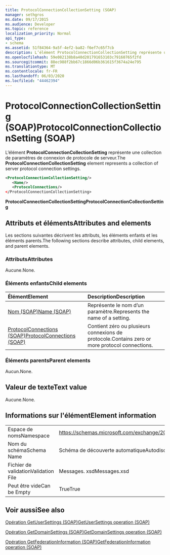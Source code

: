 ```yaml
---
title: ProtocolConnectionCollectionSetting (SOAP)
manager: sethgros
ms.date: 09/17/2015
ms.audience: Developer
ms.topic: reference
localization_priority: Normal
api_type:
- schema
ms.assetid: 51f84364-9a5f-4ef2-ba82-f6ef7c65f7cb
description: L’élément ProtocolConnectionCollectionSetting représente une collection de paramètres de connexion de protocole de serveur.
ms.openlocfilehash: 59e082138b8a40d201791653103c79160765f2fd
ms.sourcegitcommit: 88ec988f2bb67c1866d06b361615f3674a24e795
ms.translationtype: MT
ms.contentlocale: fr-FR
ms.lasthandoff: 06/03/2020
ms.locfileid: "44462394"
---
```

# <a name="protocolconnectioncollectionsetting-soap"></a><span data-ttu-id="2eff0-103">ProtocolConnectionCollectionSetting (SOAP)</span><span class="sxs-lookup"><span data-stu-id="2eff0-103">ProtocolConnectionCollectionSetting (SOAP)</span></span>

<span data-ttu-id="2eff0-104">L’élément **ProtocolConnectionCollectionSetting** représente une collection de paramètres de connexion de protocole de serveur.</span><span class="sxs-lookup"><span data-stu-id="2eff0-104">The **ProtocolConnectionCollectionSetting** element represents a collection of server protocol connection settings.</span></span> 
  
```XML
<ProtocolConnectionCollectionSetting/>
   <Name/>
   <ProtocolConnections/>
</ProtocolConnectionCollectionSetting>
```

 <span data-ttu-id="2eff0-105">**ProtocolConnectionCollectionSetting**</span><span class="sxs-lookup"><span data-stu-id="2eff0-105">**ProtocolConnectionCollectionSetting**</span></span>
## <a name="attributes-and-elements"></a><span data-ttu-id="2eff0-106">Attributs et éléments</span><span class="sxs-lookup"><span data-stu-id="2eff0-106">Attributes and elements</span></span>

<span data-ttu-id="2eff0-107">Les sections suivantes décrivent les attributs, les éléments enfants et les éléments parents.</span><span class="sxs-lookup"><span data-stu-id="2eff0-107">The following sections describe attributes, child elements, and parent elements.</span></span>
  
### <a name="attributes"></a><span data-ttu-id="2eff0-108">Attributs</span><span class="sxs-lookup"><span data-stu-id="2eff0-108">Attributes</span></span>

<span data-ttu-id="2eff0-109">Aucune.</span><span class="sxs-lookup"><span data-stu-id="2eff0-109">None.</span></span>
  
### <a name="child-elements"></a><span data-ttu-id="2eff0-110">Éléments enfants</span><span class="sxs-lookup"><span data-stu-id="2eff0-110">Child elements</span></span>

|<span data-ttu-id="2eff0-111">**Élément**</span><span class="sxs-lookup"><span data-stu-id="2eff0-111">**Element**</span></span>|<span data-ttu-id="2eff0-112">**Description**</span><span class="sxs-lookup"><span data-stu-id="2eff0-112">**Description**</span></span>|
|:-----|:-----|
|[<span data-ttu-id="2eff0-113">Nom (SOAP)</span><span class="sxs-lookup"><span data-stu-id="2eff0-113">Name (SOAP)</span></span>](name-soap.md) <br/> |<span data-ttu-id="2eff0-114">Représente le nom d’un paramètre.</span><span class="sxs-lookup"><span data-stu-id="2eff0-114">Represents the name of a setting.</span></span>  <br/> |
|[<span data-ttu-id="2eff0-115">ProtocolConnections (SOAP)</span><span class="sxs-lookup"><span data-stu-id="2eff0-115">ProtocolConnections (SOAP)</span></span>](protocolconnections-soap.md) <br/> |<span data-ttu-id="2eff0-116">Contient zéro ou plusieurs connexions de protocole.</span><span class="sxs-lookup"><span data-stu-id="2eff0-116">Contains zero or more protocol connections.</span></span>  <br/> |
   
### <a name="parent-elements"></a><span data-ttu-id="2eff0-117">Éléments parents</span><span class="sxs-lookup"><span data-stu-id="2eff0-117">Parent elements</span></span>

<span data-ttu-id="2eff0-118">Aucun.</span><span class="sxs-lookup"><span data-stu-id="2eff0-118">None.</span></span>
  
## <a name="text-value"></a><span data-ttu-id="2eff0-119">Valeur de texte</span><span class="sxs-lookup"><span data-stu-id="2eff0-119">Text value</span></span>

<span data-ttu-id="2eff0-120">Aucune.</span><span class="sxs-lookup"><span data-stu-id="2eff0-120">None.</span></span>
  
## <a name="element-information"></a><span data-ttu-id="2eff0-121">Informations sur l'élément</span><span class="sxs-lookup"><span data-stu-id="2eff0-121">Element information</span></span>

|||
|:-----|:-----|
|<span data-ttu-id="2eff0-122">Espace de noms</span><span class="sxs-lookup"><span data-stu-id="2eff0-122">Namespace</span></span>  <br/> |https://schemas.microsoft.com/exchange/2010/Autodiscover  <br/> |
|<span data-ttu-id="2eff0-123">Nom du schéma</span><span class="sxs-lookup"><span data-stu-id="2eff0-123">Schema Name</span></span>  <br/> |<span data-ttu-id="2eff0-124">Schéma de découverte automatique</span><span class="sxs-lookup"><span data-stu-id="2eff0-124">Autodiscover schema</span></span>  <br/> |
|<span data-ttu-id="2eff0-125">Fichier de validation</span><span class="sxs-lookup"><span data-stu-id="2eff0-125">Validation File</span></span>  <br/> |<span data-ttu-id="2eff0-126">Messages. xsd</span><span class="sxs-lookup"><span data-stu-id="2eff0-126">Messages.xsd</span></span>  <br/> |
|<span data-ttu-id="2eff0-127">Peut être vide</span><span class="sxs-lookup"><span data-stu-id="2eff0-127">Can be Empty</span></span>  <br/> |<span data-ttu-id="2eff0-128">True</span><span class="sxs-lookup"><span data-stu-id="2eff0-128">True</span></span>  <br/> |
   
## <a name="see-also"></a><span data-ttu-id="2eff0-129">Voir aussi</span><span class="sxs-lookup"><span data-stu-id="2eff0-129">See also</span></span>



[<span data-ttu-id="2eff0-130">Opération GetUserSettings (SOAP)</span><span class="sxs-lookup"><span data-stu-id="2eff0-130">GetUserSettings operation (SOAP)</span></span>](getusersettings-operation-soap.md)
  
[<span data-ttu-id="2eff0-131">Opération GetDomainSettings (SOAP)</span><span class="sxs-lookup"><span data-stu-id="2eff0-131">GetDomainSettings operation (SOAP)</span></span>](getdomainsettings-operation-soap.md)
  
[<span data-ttu-id="2eff0-132">Opération GetFederationInformation (SOAP)</span><span class="sxs-lookup"><span data-stu-id="2eff0-132">GetFederationInformation operation (SOAP)</span></span>](getfederationinformation-operation-soap.md)

